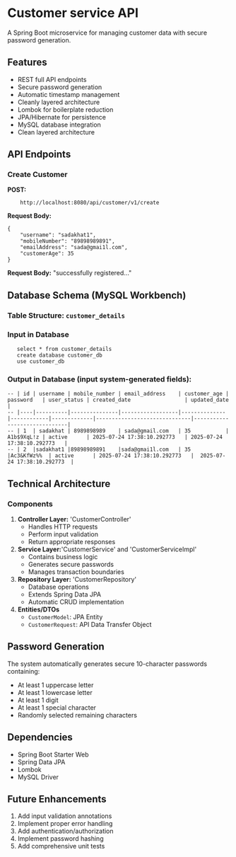 # Customer service API
A Spring Boot microservice for managing customer data with secure password generation.

## Features
- REST full API endpoints
- Secure password generation
- Automatic timestamp management
- Cleanly layered architecture
- Lombok for boilerplate reduction
- JPA/Hibernate for persistence
- MySQL database integration
- Clean layered architecture

## API Endpoints
### Create Customer
**POST:** 
```
    http://localhost:8080/api/customer/v1/create
```
**Request Body:**
```
{
    "username": "sadakhat1",
    "mobileNumber": "89898989891",
    "emailAddress": "sada@gmai1l.com",
    "customerAge": 35
}
```
**Request Body:** "successfully registered..."

## Database Schema (MySQL Workbench)
### Table Structure: `customer_details`
### Input in Database
```
   select * from customer_details 
   create database customer_db 
   use customer_db
```
### Output in Database (input system-generated fields):
```
-- | id | username | mobile_number | email_address    | customer_age | password   | user_status | created_date                 | updated_date                 |
-- |----|----------|---------------|------------------|--------------|------------|-------------|------------------------------|------------------------------|
-- | 1  | sadakhat | 8989898989    | sada@gmail.com   | 35           | A1b$9XqL!z | active      | 2025-07-24 17:38:10.292773   | 2025-07-24 17:38:10.292773   |
-- | 2	|sadakhat1 |89898989891    |sada@gmai1l.com	  | 35	         |Ac3&KfWz%%  |	active	    | 2025-07-24 17:38:10.292773   |  2025-07-24 17:38:10.292773  |
```

## Technical Architecture
### Components
1. **Controller Layer:** 'CustomerController'
   - Handles HTTP requests
   - Perform input validation
   - Return appropriate responses
2. **Service Layer:**'CustomerService' and 'CustomerServiceImpl' 
   - Contains business logic
   - Generates secure passwords
   - Manages transaction boundaries
3. **Repository Layer:** 'CustomerRepository'
   - Database operations
   - Extends Spring Data JPA
   - Automatic CRUD implementation
4. **Entities/DTOs**
   - `CustomerModel`: JPA Entity
   - `CustomerRequest`: API Data Transfer Object

## Password Generation
The system automatically generates secure 10-character passwords containing:
- At least 1 uppercase letter
- At least 1 lowercase letter
- At least 1 digit
- At least 1 special character
- Randomly selected remaining characters


## Dependencies
- Spring Boot Starter Web
- Spring Data JPA
- Lombok
- MySQL Driver

## Future Enhancements
1. Add input validation annotations
2. Implement proper error handling
3. Add authentication/authorization
4. Implement password hashing
5. Add comprehensive unit tests




